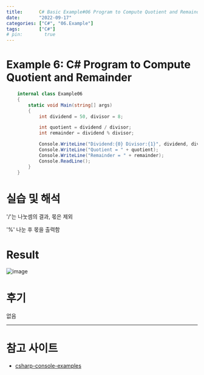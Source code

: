 ```yaml
---
title:      C# Basic Example#06 Program to Compute Quotient and Remainder
date:       "2022-09-17"
categories: ["C#", "06.Example"]
tags:       ["C#"]
# pin:        true
---
```


# Example 6: C# Program to Compute Quotient and Remainder
```c#
    internal class Example06
    {
        static void Main(string[] args)
        {
            int dividend = 50, divisor = 8;

            int quotient = dividend / divisor;
            int remainder = dividend % divisor;

            Console.WriteLine("Dividend:{0} Divisor:{1}", dividend, divisor);
            Console.WriteLine("Quotient = " + quotient);
            Console.WriteLine("Remainder = " + remainder);
            Console.ReadLine();
        }
    }
```

# 실습 및 해석
'/'는 나눗셈의 결과, 몫은 제외

'%' 나눈 후 몫을 출력함

# Result
![image](https://user-images.githubusercontent.com/85896566/190847823-73715702-aa20-40ab-90d0-b7da1b3952d0.png)

# 후기
없음

---

# 참고 사이트
- [csharp-console-examples](https://www.csharp-console-examples.com/csharp-console/c-console-examples/)